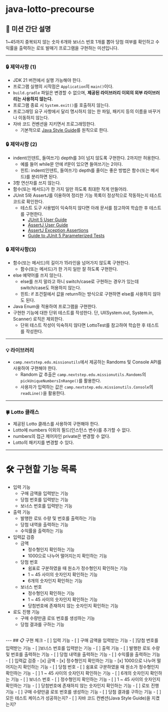 # java-lotto-precourse

## 🚀 미션 간단 설명

1~45까지 중복되지 않는 숫자 6개와 보너스 번호 1개를 뽑아 당첨 여부를 확인하고 수익률을 출력하는 로또 발매기 프로그램을 구현하는 미션입니다.

---

### 🔒 제약사항 (1)

- JDK 21 버전에서 실행 가능해야 한다.
- 프로그램 실행의 시작점은 `Application`의 `main()`이다.
- `build.gradle` 파일은 변경할 수 없으며, **제공된 라이브러리 이외의 외부 라이브러리는 사용하지 않는다.**
- 프로그램 종료 시 `System.exit()`를 호출하지 않는다.
- 프로그래밍 요구 사항에서 달리 명시하지 않는 한 파일, 패키지 등의 이름을 바꾸거나 이동하지 않는다.
- 자바 코드 컨벤션을 지키면서 프로그래밍한다.
    - 기본적으로 [Java Style Guide](https://github.com/woowacourse/woowacourse-docs/blob/main/styleguide/java)를 원칙으로 한다.

### 🔒 제약사항 (2)

- indent(인덴트, 들여쓰기) depth를 3이 넘지 않도록 구현한다. 2까지만 허용한다.
    - 예를 들어 while문 안에 if문이 있으면 들여쓰기는 2이다.
    - 힌트: indent(인덴트, 들여쓰기) depth를 줄이는 좋은 방법은 함수(또는 메서드)를 분리하면 된다.
- 3항 연산자를 쓰지 않는다.
- 함수(또는 메서드)가 한 가지 일만 하도록 최대한 작게 만들어라.
- JUnit 5와 AssertJ를 이용하여 정리한 기능 목록이 정상적으로 작동하는지 테스트 코드로 확인한다.
    - 테스트 도구 사용법이 익숙하지 않다면 아래 문서를 참고하여 학습한 후 테스트를 구현한다.
        - [JUnit 5 User Guide](https://junit.org/junit5/docs/current/user-guide)
        - [AssertJ User Guide](https://assertj.github.io/doc)
        - [AssertJ Exception Assertions](https://www.baeldung.com/assertj-exception-assertion)
        - [Guide to JUnit 5 Parameterized Tests](https://www.baeldung.com/parameterized-tests-junit-5)

### 🔒 제약사항(3)

- 함수(또는 메서드)의 길이가 15라인을 넘어가지 않도록 구현한다.
    - 함수(또는 메서드)가 한 가지 일만 잘 하도록 구현한다.
- else 예약어를 쓰지 않는다.
    - else를 쓰지 말라고 하니 switch/case로 구현하는 경우가 있는데 switch/case도 허용하지 않는다.
    - 힌트: if 조건절에서 값을 return하는 방식으로 구현하면 else를 사용하지 않아도 된다.
- Java Enum을 적용하여 프로그램을 구현한다.
- 구현한 기능에 대한 단위 테스트를 작성한다. 단, UI(System.out, System.in, Scanner) 로직은 제외한다.
    - 단위 테스트 작성이 익숙하지 않다면 LottoTest를 참고하여 학습한 후 테스트를 작성한다.

---

### 💡 라이브러리

- `camp.nextstep.edu.missionutils`에서 제공하는 Randoms 및 Console API를 사용하여 구현해야 한다.
    - Random 값 추출은 `camp.nextstep.edu.missionutils.Randoms`의 `pickUniqueNumbersInRange()`를 활용한다.
    - 사용자가 입력하는 값은 `camp.nextstep.edu.missionutils.Console`의 `readLine()`을 활용한다.

---

### **🍀 Lotto 클래스**

- 제공된 Lotto 클래스를 사용하여 구현해야 한다.
- Lotto에 numbers 이외의 필드(인스턴스 변수)를 추가할 수 없다.
- numbers의 접근 제어자인 private은 변경할 수 없다.
- Lotto의 패키지를 변경할 수 있다.

---

# 🛠 구현할 기능 목록
- 입력 기능
    - 구매 금액을 입력받는 기능
    - 당첨 번호를 입력받는 기능
    - 보너스 번호를 입력받는 기능
- 출력 기능
    - 발행한 로또 수량 및 번호를 출력하는 기능
    - 당첨 내역을 출력하는 기능
    - 수익률을 출력하는 기능
- 입력값 검증
    - 금액
      - 정수형인지 확인하는 기능
      - 1000으로 나누어 떨어지는지 확인하는 기능
    - 당첨 번호
      - 쉼표로 구분하였을 때 원소가 정수형인지 확인하는 기능
      - 1 ~ 45 사이의 숫자인지 확인하는 기능
      - 6개의 숫자인지 확인하는 기능
    - 보너스 번호
      - 정수형인지 확인하는 기능
      - 1 ~ 45 사이의 숫자인지 확인하는 기능
      - 당첨번호에 존재하지 않는 숫자인지 확인하는 기능
- 로도 진행 기능
  - 구매 수량만큼 로또 번호를 생성하는 기능
  - 당첨 결과를 구하는 기능
<br>
---
## 📋 구현 체크
- [ ] 입력 기능
    - [ ] 구매 금액을 입력받는 기능
    - [ ]당첨 번호를 입력받는 기능
    - [ ]보너스 번호를 입력받는 기능
- [ ] 출력 기능
    - [ ] 발행한 로또 수량 및 번호를 출력하는 기능
    - [ ] 당첨 내역을 출력하는 기능
    - [ ] 수익률을 출력하는 기능
- [ ] 입력값 검증
    - [x] 금액
        - [x] 정수형인지 확인하는 기능
        - [x] 1000으로 나누어 떨어지는지 확인하는 기능
    - [ ] 당첨 번호
        - [ ] 쉼표로 구분하였을 때 원소가 정수형인지 확인하는 기능
        - [ ] 1 ~ 45 사이의 숫자인지 확인하는 기능
        - [ ] 6개의 숫자인지 확인하는 기능
    - [ ] 보너스 번호
        -  [ ] 정수형인지 확인하는 기능
        - [ ] 1 ~ 45 사이의 숫자인지 확인하는 기능
        - [ ] 당첨번호에 존재하지 않는 숫자인지 확인하는 기능
- [ ] 로또 진행 기능
    - [ ] 구매 수량만큼 로또 번호를 생성하는 기능
    - [ ] 당첨 결과를 구하는 기능
- [ ] 모든 테스트 케이스가 성공하는지?
- [ ] 자바 코드 컨벤션(Java Style Guide)을 지켰는지?
